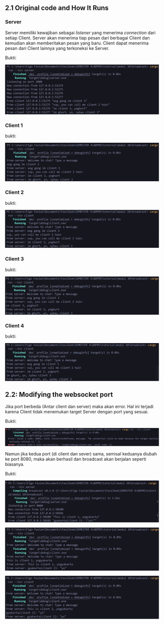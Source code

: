 
## 2.1 Original code and How It Runs

### Server 

Server memiliki kewajiban sebagai _listener_ yang menerima _connection_ dari setiap Client. Server akan menerima tiap pesan dari berbagai Client dan kemudian akan memberitakan pesan yang baru. Client dapat menerima pesan dari Client lainnya yang terkoneksi ke Server.

Bukti:

![alt text](image.png)


### Client 1 

bukti:

![alt text](image-1.png)

### Client 2 

bukti:

![alt text](image-2.png)

### Client 3 

bukti:

![alt text](image-3.png)

### Client 4

bukti:

![alt text](image-4.png)

##  2.2: Modifying the websocket port 

Jika port berbeda (Antar client dan server) maka akan error. Hal ini terjadi karena Client tidak menemukan target Server dengan port yang sesuai.

Bukti:

![alt text](image-5.png)

Namun jika kedua port (di client dan sever) sama, semisal keduanya diubah ke port 8080, maka akan berhasil dan broadcast akan berjalan seperti biasanya.

Bukti:

![alt text](image-6.png)

![alt text](image-7.png)

![alt text](image-8.png)